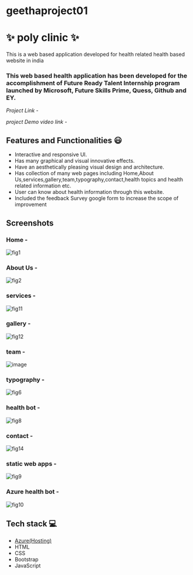 # geethaproject01
# ✨ poly clinic  ✨

This is a web based application developed for health related health based website in india

### This web based health application has been developed for the accomplishment of Future Ready Talent Internship program launched by Microsoft, Future Skills Prime, Quess, Github and EY.


*Project Link* - 

*project Demo video link* -

## Features and Functionalities 😃

- Interactive and responsive UI.
- Has many graphical and visual innovative effects.
- Have an aesthetically pleasing visual design and architecture.
- Has collection of many web pages including Home,About Us,services,gallery,team,typography,contact,health topics and health related information etc.
- User can know about health information through this website.
- Included the feedback Survey google form to increase the scope of improvement 

## Screenshots

 ### Home -

![fig1](https://user-images.githubusercontent.com/118436077/208357605-f2fbc0d7-5d25-4976-a14f-9b14a875cfa2.png)


   

### About Us -

![fig2](https://user-images.githubusercontent.com/118436077/208357826-a4256233-8a0c-45b5-aae0-888d1f7eaba8.png)




### services -

![fig11](https://user-images.githubusercontent.com/118436077/208363090-733d0334-d421-426b-a57c-18f742db5e1e.png)




### gallery -

![fig12](https://user-images.githubusercontent.com/118436077/208363269-e23f556c-e7b3-4d02-a1d7-32a325dc0101.png)





### team -

![image](https://user-images.githubusercontent.com/118436077/208363619-4e5d6128-824d-4e28-a411-294d013b18ea.png)






### typography -

![fig6](https://user-images.githubusercontent.com/118436077/208359139-0b0c7886-22b3-472c-8f8c-0dce772ea64c.png)



### health bot -

![fig8](https://user-images.githubusercontent.com/118436077/208359983-caccfcba-cfae-4e1a-999c-a75e7f833fa3.png)





### contact -
![fig14](https://user-images.githubusercontent.com/118436077/208363866-bca88611-c0c0-4e0f-9d15-66c1b45981df.png)





### static web apps -

![fig9](https://user-images.githubusercontent.com/118436077/208362068-fd891713-5db2-496c-a3be-98ab04520b3e.png)


### Azure health bot -

![fig10](https://user-images.githubusercontent.com/118436077/208362561-344387fd-c747-4baa-8af6-353683d33eff.png)



## Tech stack 💻

- [Azure(Hosting)](https://azure.microsoft.com/en-in/features/azure-portal/)
- HTML
- CSS
- Bootstrap
- JavaScript
